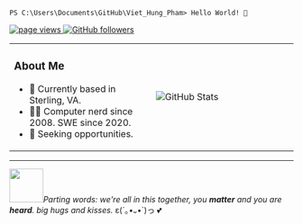 ```console
PS C:\Users\Documents\GitHub\Viet_Hung_Pham> Hello World! 👋 
```

<p>
  <a href="https://github.com/hvngpham002">
    <img src="https://komarev.com/ghpvc/?username=hvngpham002" alt="page views">
  </a>
  <a href="https://github.com/hvngpham002?tab=followers">
    <img alt="GitHub followers" src="https://img.shields.io/github/followers/hvngpham002?color=blue&logo=github">
  </a>
</p>

<table>
<tr>
<td width="50%">
  
 ### About Me
- 📍 Currently based in Sterling, VA.
- 👨‍💻 Computer nerd since 2008. SWE since 2020.
- 🎯 Seeking opportunities.
  
</td>
<td width="50%">
<img src="https://github-readme-stats.vercel.app/api?username=hvngpham002&show_icons=true&theme=react" alt="GitHub Stats">
</td>
</tr>
</table>

---
<img src="https://media.giphy.com/media/LnQjpWaON8nhr21vNW/giphy.gif" width="60">*Parting words: we're all in this together, you **matter** and you are **heard**. big hugs and kisses.* ε(´｡•᎑•`)っ 💕
